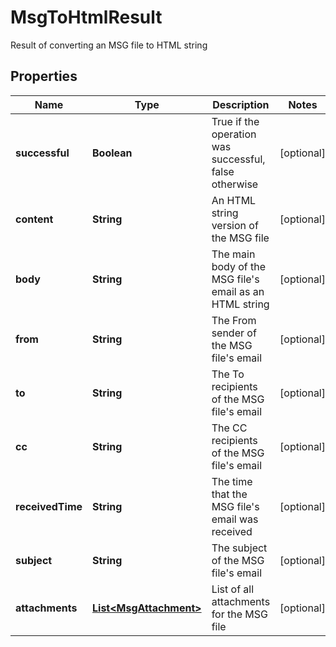 

# MsgToHtmlResult

Result of converting an MSG file to HTML string

## Properties

| Name | Type | Description | Notes |
|------------ | ------------- | ------------- | -------------|
|**successful** | **Boolean** | True if the operation was successful, false otherwise |  [optional] |
|**content** | **String** | An HTML string version of the MSG file |  [optional] |
|**body** | **String** | The main body of the MSG file&#39;s email as an HTML string |  [optional] |
|**from** | **String** | The From sender of the MSG file&#39;s email |  [optional] |
|**to** | **String** | The To recipients of the MSG file&#39;s email |  [optional] |
|**cc** | **String** | The CC recipients of the MSG file&#39;s email |  [optional] |
|**receivedTime** | **String** | The time that the MSG file&#39;s email was received |  [optional] |
|**subject** | **String** | The subject of the MSG file&#39;s email |  [optional] |
|**attachments** | [**List&lt;MsgAttachment&gt;**](MsgAttachment.md) | List of all attachments for the MSG file |  [optional] |



